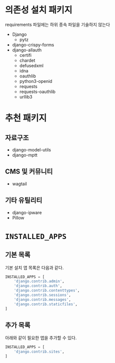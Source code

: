 # 의존성 설치 패키지
requirements 파일에는 하위 종속 파일을 기술하지 않는다

* Django
    * pytz
* django-crispy-forms    
* django-allauth
    * certifi
    * chardet
    * defusedxml
    * idna
    * oauthlib
    * python3-openid
    * requests
    * requests-oauthlib
    * urllib3
    
# 추천 패키지
## 자료구조
* django-model-utils
* django-mptt

## CMS 및 커뮤니티
* wagtail

## 기타 유틸리티
* django-ipware
* Pillow

# `INSTALLED_APPS`

## 기본 목록

기본 설치 앱 목록은 다음과 같다.

```python
INSTALLED_APPS = [
    'django.contrib.admin',
    'django.contrib.auth',
    'django.contrib.contenttypes',
    'django.contrib.sessions',
    'django.contrib.messages',
    'django.contrib.staticfiles',
]
```

## 추가 목록

아래와 같이 필요한 앱을 추가할 수 있다.

```python
INSTALLED_APPS = [
    'django.contrib.sites',
]
```
